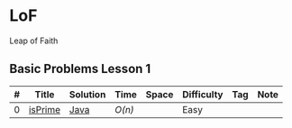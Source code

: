 # LoF
Leap of Faith
## Basic Problems Lesson 1
|  #  | Title           |  Solution       |  Time           | Space           | Difficulty    | Tag          | Note| 
|-----|---------------- | --------------- | --------------- | --------------- | ------------- |--------------|-----|
0 | [isPrime]() | [Java](./Getting%20Started/isPrime.java)    | _O(n)_       |          | Easy         |||
